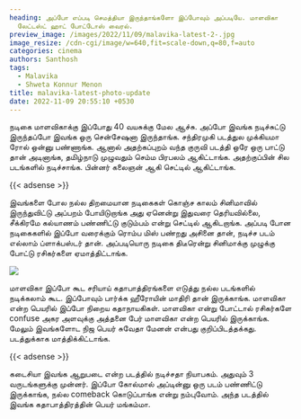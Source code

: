 ```yaml
---
heading: அப்போ எப்படி செமத்தியா இருந்தாங்களோ இப்போவும் அப்படியே. மாளவிகா
  லேட்டஸ்ட் ஹாட் போட்டோஸ் வைரல்.
preview_image: /images/2022/11/09/malavika-latest-2-.jpg
image_resize: /cdn-cgi/image/w=640,fit=scale-down,q=80,f=auto
categories: cinema
authors: Santhosh
tags:
  - Malavika
  - Shweta Konnur Menon
title: malavika-latest-photo-update
date: 2022-11-09 20:55:10 +0530
---
```

நடிகை மாளவிகாக்கு இப்போது 40 வயசுக்கு மேல ஆச்சு. அப்போ இவங்க நடிச்சுட்டு இருந்தப்போ இவங்க ஒரு சென்சேஷனா இருந்தாங்க. சந்திரமுகி படத்துல முக்கியமா ரோல் ஒன்னு பண்ணாங்க. ஆனால் அதற்கப்புறம் வந்த குருவி படத்தி ஒரே ஒரு பாட்டு தான் அடினாங்க, தமிழ்நாடு முழுவதும் செம்ம பிரபலம் ஆகிட்டாங்க. அதற்குப்பின் சில படங்களில் நடிச்சாங்க. பின்னர் கலைஞன் ஆகி செட்டில் ஆகிட்டாங்க. 

{{< adsense >}}

இவங்களை போல நல்ல திறமையான நடிகைகள் கொஞ்ச காலம் சினிமாவில் இருந்துவிட்டு அப்பறம் போயிடுறாங்க அது ஏனென்று இதுவரை தெரியவில்லை, சீக்கிரமே கல்யாணம் பண்ணிட்டு குடும்பம் என்று செட்டில் ஆகிடறாங்க. அப்படி போன நடிகைகளில் இப்போ வரைக்கும் ரொம்ப மிஸ் பண்றது அசினை தான், நடிச்ச படம் எல்லாம் ப்ளாக்பஸ்டர் தான். அப்படியொரு நடிகை திடீரென்று சினிமாக்கு முழுக்கு போட்டு ரசிகர்களை ஏமாத்திட்டாங்க. 

![](/images/2022/11/09/malavika-latest-1-.jpg)

மாளவிகா இப்போ கூட சரியாய் கதாபாத்திரங்களை எடுத்து நல்ல படங்களில் நடிக்கலாம் கூட. இப்போவும் பார்க்க ஹீரோயின் மாதிரி தான் இருக்காங்க. மாளவிகா என்ற பெயரில்  இப்போ நிறைய கதாநாயகிகள். மாளவிகா என்று போட்டால் ரசிகர்களே confuse அகர அளவுக்கு அத்தனை பேர் மாளவிகா என்ற பெயரில் இருக்காங்க. மேலும் இவங்களோட நிஜ பெயர் சுவேதா மேனன் என்பது குறிப்பிடத்தக்கது. படத்துக்காக மாத்திக்கிட்டாங்க.

{{< adsense >}}

கடைசியா இவங்க ஆறுபடை என்ற படத்தில் நடிச்சதா நியாபகம். அதுவும் 3 வருடங்களுக்கு முன்னர். இப்போ கோல்மால் அப்டின்னு ஒரு படம் பண்ணிட்டு இருக்காங்க, நல்ல comeback கொடுப்பாங்க என்று நம்புவோம். அந்த படத்தில் இவங்க கதாபாத்திரத்தின் பெயர் மங்கம்மா.